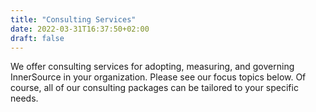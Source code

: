 ```yaml
---
title: "Consulting Services"
date: 2022-03-31T16:37:50+02:00
draft: false
---
```


We offer consulting services for adopting, measuring, and governing InnerSource in your organization. Please see our focus topics below.
Of course, all of our consulting packages can be tailored to your specific needs.
